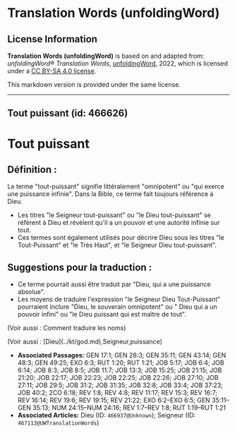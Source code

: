 # Translation Words (unfoldingWord)

## License Information

**Translation Words (unfoldingWord)** is based on and adapted from: _unfoldingWord® Translation Words_, [unfoldingWord](https://unfoldingword.org/utw), 2022, which is licensed under a [CC BY-SA 4.0 license](https://creativecommons.org/licenses/by-sa/4.0/legalcode.en).

This markdown version is provided under the same license.



--------------------------------

## Tout puissant (id: 466626)

Tout puissant
=============

Définition :
------------

Le terme "tout\-puissant" signifie littéralement "omnipotent" ou "qui exerce une puissance infinie". Dans la Bible, ce terme fait toujours référence à Dieu.

* Les titres "le Seigneur tout\-puissant" ou "le Dieu tout\-puissant" se réfèrent à Dieu et révèlent qu'il a un pouvoir et une autorité infinie sur tout.
* Ces termes sont également utilisés pour décrire Dieu sous les titres "le Tout\-Puissant" et "le Très Haut", et "le Seigneur Dieu tout\-puissant".

Suggestions pour la traduction :
--------------------------------

* Ce terme pourrait aussi être traduit par "Dieu, qui a une puissance absolue".
* Les moyens de traduire l'expression "le Seigneur Dieu Tout\-Puissant" pourraient inclure "Dieu, le souverain omnipotent" ou " Dieu qui a un pouvoir infini" ou "le Dieu puissant qui est maître de tout".

(Voir aussi : Comment traduire les noms)

(Voir aussi : \[Dieu](../kt/god.md),Seigneur,puissance)

* **Associated Passages:** GEN 17:1; GEN 28:3; GEN 35:11; GEN 43:14; GEN 48:3; GEN 49:25; EXO 6:3; RUT 1:20; RUT 1:21; JOB 5:17; JOB 6:4; JOB 6:14; JOB 8:3; JOB 8:5; JOB 11:7; JOB 13:3; JOB 15:25; JOB 21:15; JOB 21:20; JOB 22:17; JOB 22:23; JOB 22:25; JOB 22:26; JOB 27:10; JOB 27:11; JOB 29:5; JOB 31:2; JOB 31:35; JOB 32:8; JOB 33:4; JOB 37:23; JOB 40:2; 2CO 6:18; REV 1:8; REV 4:8; REV 11:17; REV 15:3; REV 16:7; REV 16:14; REV 19:6; REV 19:15; REV 21:22; EXO 6:2–EXO 6:5; GEN 35:11–GEN 35:13; NUM 24:15–NUM 24:16; REV 1:7–REV 1:8; RUT 1:19–RUT 1:21
* **Associated Articles:** Dieu (ID: `466937@Unknown`); Seigneur (ID: `467113@UWTranslationWords`)

